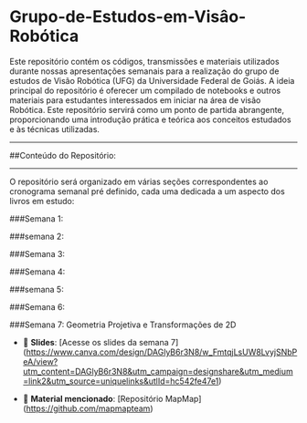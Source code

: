 # Grupo-de-Estudos-em-Visâo-Robótica
Este repositório contém os códigos, transmissões e materiais utilizados durante nossas apresentações semanais para a realização do grupo de estudos de Visão Robótica (UFG) da Universidade Federal de Goiás.
A ideia principal do repositório é oferecer um compilado de notebooks e outros materiais para estudantes interessados em iniciar na área de visão Robótica. Este repositório servirá como um ponto de partida abrangente, proporcionando uma introdução prática e teórica aos conceitos estudados e às técnicas utilizadas.

---
##Conteúdo do Repositório:

---

O repositório será organizado em várias seções correspondentes ao cronograma semanal pré definido, cada uma dedicada a um aspecto dos livros em estudo:
 
###Semana 1:

###semana 2:

###Semana 3:

###Semana 4:

###semana 5:

###Semana 6:

###Semana 7: Geometria Projetiva e Transformações de 2D

- 📑 **Slides**: [Acesse os slides da semana 7] (https://www.canva.com/design/DAGlyB6r3N8/w_FmtqjLsUW8LvyjSNbPeA/view?utm_content=DAGlyB6r3N8&utm_campaign=designshare&utm_medium=link2&utm_source=uniquelinks&utlId=hc542fe47e1)

- 📓 **Material mencionado**: [Repositório MapMap] (https://github.com/mapmapteam)
